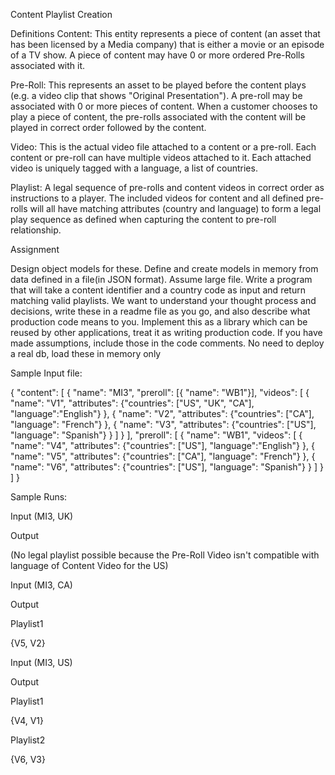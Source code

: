 Content Playlist Creation

Definitions
Content: This entity represents a piece of content (an asset that has been licensed by a Media company)
that is either a movie or an episode of a TV show. A piece of content may have 0 or more ordered Pre-Rolls
associated with it.

Pre-Roll: This represents an asset to be played before the content plays (e.g. a video clip that shows
"Original Presentation"). A pre-roll may be associated with 0 or more pieces of content. When a customer
chooses to play a piece of content, the pre-rolls associated with the content will be played in correct
order followed by the content.

Video: This is the actual video file attached to a content or a pre-roll. Each content or pre-roll can have multiple
videos attached to it. Each attached video is uniquely tagged with a language, a list of countries.

Playlist: A legal sequence of pre-rolls and content videos in correct order as instructions to a player.
The included videos for content and all defined pre-rolls will all have matching attributes (country and language)
to form a legal play sequence as defined when capturing the content to pre-roll relationship.

Assignment

Design object models for these.
Define and create models in memory from data defined in a file(in JSON format). Assume large file.
Write a program that will take a content identifier and a country code as input and return matching valid playlists.
We want to understand your thought process and decisions, write these in a readme file as you go, and also describe
what production code means to you.
Implement this as a library which can be reused by other applications, treat it as writing production code.
If you have made assumptions, include those in the code comments.
No need to deploy a real db, load these in memory only

Sample Input file:

{
"content": [
{
"name": "MI3",
"preroll": [{ "name": "WB1"}],
"videos": [
{ "name": "V1", "attributes": {"countries": ["US", "UK", "CA"], "language":"English"} },
{ "name": "V2", "attributes": {"countries": ["CA"], "language": "French"} },
{ "name": "V3", "attributes": {"countries": ["US"], "language": "Spanish"} }
]
}
],
"preroll": [
{
"name": "WB1",
"videos": [
{ "name": "V4", "attributes": {"countries": ["US"], "language":"English"} },
{ "name": "V5", "attributes": {"countries": ["CA"], "language": "French"} },
{ "name": "V6", "attributes": {"countries": ["US"], "language": "Spanish"} }
]
}
]
}


Sample Runs:


Input (MI3, UK)

Output

(No legal playlist possible because the Pre-Roll Video isn't compatible with language of Content Video for the US)


Input (MI3, CA)

Output

Playlist1

{V5, V2}


Input (MI3, US)

Output

Playlist1

{V4, V1}

Playlist2

{V6, V3}



